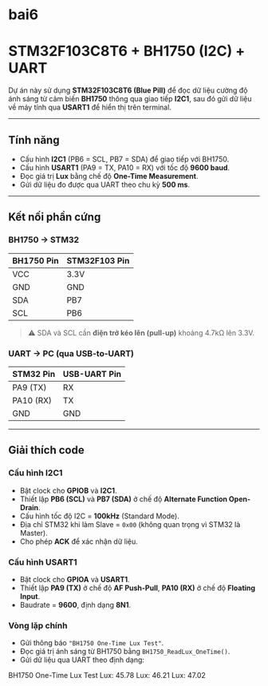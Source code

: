 # bai6
# STM32F103C8T6 + BH1750 (I2C) + UART

Dự án này sử dụng **STM32F103C8T6 (Blue Pill)** để đọc dữ liệu cường độ ánh sáng từ cảm biến **BH1750** thông qua giao tiếp **I2C1**, sau đó gửi dữ liệu về máy tính qua **USART1** để hiển thị trên terminal.

---

## Tính năng
- Cấu hình **I2C1** (PB6 = SCL, PB7 = SDA) để giao tiếp với BH1750.
- Cấu hình **USART1** (PA9 = TX, PA10 = RX) với tốc độ **9600 baud**.
- Đọc giá trị **Lux** bằng chế độ **One-Time Measurement**.
- Gửi dữ liệu đo được qua UART theo chu kỳ **500 ms**.

---

## Kết nối phần cứng

### BH1750 → STM32
| BH1750 Pin | STM32F103 Pin |
|------------|---------------|
| VCC        | 3.3V          |
| GND        | GND           |
| SDA        | PB7           |
| SCL        | PB6           |

> ⚠️ SDA và SCL cần **điện trở kéo lên (pull-up)** khoảng 4.7kΩ lên 3.3V.

### UART → PC (qua USB-to-UART)
| STM32 Pin  | USB-UART Pin |
|------------|--------------|
| PA9 (TX)   | RX           |
| PA10 (RX)  | TX           |
| GND        | GND          |

---

## Giải thích code

### Cấu hình I2C1
- Bật clock cho **GPIOB** và **I2C1**.
- Thiết lập **PB6 (SCL)** và **PB7 (SDA)** ở chế độ **Alternate Function Open-Drain**.
- Cấu hình tốc độ I2C = **100kHz** (Standard Mode).
- Địa chỉ STM32 khi làm Slave = `0x00` (không quan trọng vì STM32 là Master).
- Cho phép **ACK** để xác nhận dữ liệu.

### Cấu hình USART1
- Bật clock cho **GPIOA** và **USART1**.
- Thiết lập **PA9 (TX)** ở chế độ **AF Push-Pull**, **PA10 (RX)** ở chế độ **Floating Input**.
- Baudrate = **9600**, định dạng **8N1**.

### Vòng lặp chính
- Gửi thông báo `"BH1750 One-Time Lux Test"`.
- Đọc giá trị ánh sáng từ BH1750 bằng `BH1750_ReadLux_OneTime()`.
- Gửi dữ liệu qua UART theo định dạng:

BH1750 One-Time Lux Test
Lux: 45.78
Lux: 46.21
Lux: 47.02
